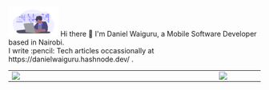 <img src="art/dev.png" width="100" height="60"/>
Hi there 👋 I'm Daniel Waiguru, a Mobile Software Developer based in Nairobi.
<br>
I write :pencil: Tech articles occassionally at https://danielwaiguru.hashnode.dev/ .

<center>
  <table>
    <tr>
        <td><img width="400px" align="left" src="https://github-readme-stats.vercel.app/api?username=DanielWaiguru91&count_private=true&show_icons=true&theme=dark&layout=compact" /></td>
        <td><img width="380px" align="left" src="https://github-readme-stats.vercel.app/api/top-langs/?username=DanielWaiguru91&hide=html&layout=compact&theme=dark" /></td>      
    </tr>   
  </table>
</center>

<!--
**DanielWaiguru91/DanielWaiguru91** is a ✨ _special_ ✨ repository because its `README.md` (this file) appears on your GitHub profile.

Here are some ideas to get you started:

- 🔭 I’m currently working on ...
- 🌱 I’m currently learning Mudularization Architecture in Android
- 👯 I’m looking to collaborate on android 
- 🤔 I’m looking for help with ...
- 💬 Ask me about ...
- 📫 How to reach me: ...
- 😄 Pronouns: ...
- ⚡ Fun fact: ...
![Visitor Count](https://profile-counter.glitch.me/DanielWaiguru91/count.svg)
-->
